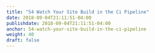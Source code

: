 ```yaml
---
title: "54 Watch Your Site Build in the Ci Pipeline"
date: 2018-09-04T21:11:51-04:00
publishdate: 2018-09-04T21:11:51-04:00
anchor: 54-watch-your-site-build-in-the-ci-pipeline
weight: 40
draft: false
---
```

